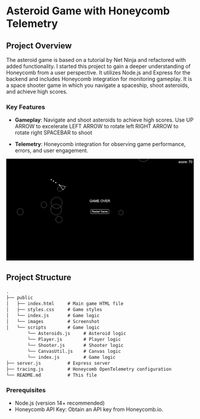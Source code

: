 # Asteroid Game with Honeycomb Telemetry

## Project Overview

The asteroid game is based on a tutorial by Net Ninja and refactored with added functionality. I started this project to gain a deeper understanding of Honeycomb from a user perspective. It utilizes Node.js and Express for the backend and includes Honeycomb integration for monitoring gameplay. It is a space shooter game in which you navigate a spaceship, shoot asteroids, and achieve high scores.

### Key Features

- **Gameplay**: Navigate and shoot asteroids to achieve high scores.
  Use UP ARROW to excelerate
  LEFT ARROW to rotate left
  RIGHT ARROW to rotate right
  SPACEBAR to shoot

- **Telemetry**: Honeycomb integration for observing game performance, errors, and user engagement.

![asteroid-screenshot](public/images/asteroid-screenshot.png)

## Project Structure

```plaintext
.
├── public
│   ├── index.html     # Main game HTML file
│   ├── styles.css     # Game styles
│   └── index.js       # Game logic
│   └── images         # Screenshot
│   └── scripts        # Game logic
        └── Asteroids.js     # Asteroid logic
        └── Player.js        # Player logic
        └── Shooter.js       # Shooter logic
        └── CanvasUtil.js    # Canvas logic
        └── index.js         # Game logic
├── server.js          # Express server
├── tracing.js         # Honeycomb OpenTelemetry configuration
└── README.md          # This file
```

### Prerequisites

- Node.js (version 14+ recommended)
- Honeycomb API Key: Obtain an API key from Honeycomb.io.
